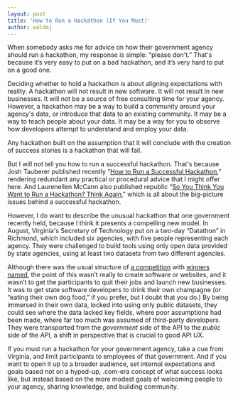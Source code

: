 ```yaml
---
layout: post
title: 'How to Run a Hackathon (If You Must)'
author: waldoj
---
```


When somebody asks me for advice on how their government agency should run a hackathon, my response is simple: “please don't.” That's because it’s very easy to put on a bad hackathon, and it’s very hard to put on a good one.

Deciding whether to hold a hackathon is about aligning expectations with reality. A hackathon will not result in new software. It will not result in new businesses. It will not be a source of free consulting time for your agency. However, a hackathon may be a way to build a community around your agency's data, or introduce that data to an existing community. It may be a way to teach people about your data. It may be a way for you to observe how developers attempt to understand and employ your data.

Any hackathon built on the assumption that it will conclude with the creation of success stories is a hackathon that will fail.

But I will not tell you how to run a successful hackathon. That's because Josh Tauberer published recently “[How to Run a Successful Hackathon](https://hackathon.guide/),” rendering redundant any practical or procedural advice that I might offer here. And Laurenellen McCann also published republic “[So You Think You Want to Run a Hackathon? Think Again](https://medium.com/@elle_mccann/so-you-think-you-want-to-run-a-hackathon-think-again-f96cd7df246a),” which is all about the big-picture issues behind a successful hackathon.

However, I do want to describe the unusual hackathon that one government recently held, because I think it presents a compelling new model. In August, Virginia's Secretary of Technology put on a two-day “Datathon” in Richmond, which included six agencies, with five people representing each agency. They were challenged to build tools using only open data provided by state agencies, using at least two datasets from two different agencies.

Although there was the usual structure of [a competition](https://governor.virginia.gov/newsroom/newsarticle?articleId=5828) with [winners named](http://statescoop.com/virginia-honors-datathon-winners-public-sector-leaders/), the point of this wasn’t really to create software or websites, and it wasn’t to get the participants to quit their jobs and launch new businesses. It was to get state software developers to drink their own champagne (or “eating their own dog food,” if you prefer, but I doubt that you do.) By being immersed in their own data, locked into using only public datasets, they could see where the data lacked key fields, where poor assumptions had been made, where far too much was assumed of third-party developers. They were transported from the _government_ side of the API to the _public_ side of the API, a shift in perspective that is crucial to good API UX.

If you must run a hackathon for your government agency, take a cue from Virginia, and limit participants to employees of that government. And if you want to open it up to a broader audience, set internal expectations and goals based not on a hyped-up, .com-era concept of what success looks like, but instead based on the more modest goals of welcoming people to your agency, sharing knowledge, and building community.
